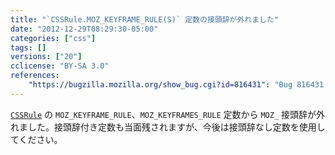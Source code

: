 ```yaml
---
title: "`CSSRule.MOZ_KEYFRAME_RULE(S)` 定数の接頭辞が外れました"
date: "2012-12-29T08:29:30-05:00"
categories: ["css"]
tags: []
versions: ["20"]
cclicense: "BY-SA 3.0"
references:
    "https://bugzilla.mozilla.org/show_bug.cgi?id=816431": "Bug 816431 – unprefix CSSRule.MOZ_KEYFRAME{,S}_RULE constants"
---
```

[`CSSRule`](https://developer.mozilla.org/ja/docs/DOM/cssRule) の `MOZ_KEYFRAME_RULE`、`MOZ_KEYFRAMES_RULE` 定数から `MOZ_` 接頭辞が外れました。接頭辞付き定数も当面残されますが、今後は接頭辞なし定数を使用してください。
